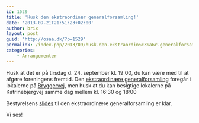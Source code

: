 ```yaml
---
id: 1529
title: 'Husk den ekstraordinær generalforsamling!'
date: '2013-09-21T21:51:23+02:00'
author: brix
layout: post
guid: 'http://osaa.dk/?p=1529'
permalink: /index.php/2013/09/husk-den-ekstraordin%c3%a6r-generalforsamling/
categories:
    - Arrangementer
---
```


Husk at det er på tirsdag d. 24. september kl. 19:00, du kan være med til at afgøre foreningens fremtid. Den [ekstraordinære generalforsamling](https://www.osaa.dk//2013/09/xgf/) foregår i lokalerne på [Bryggervej](http://find.osaa.dk/), men husk at du kan besigtige lokalerne på Katrinebjergvej samme dag mellem kl. 16:30 og 18:00

Bestyrelsens [slides](https://www.osaa.dk//wiki/images/XGF_2013-09-24.pdf) til den ekstraordinære generalforsamling er klar.

Vi ses!